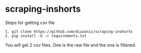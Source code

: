 # scraping-inshorts

Steps for getting csv file

```
1. git clone https://github.com/diazonic/scraping-inshorts
2. pip install -U -r requirements.txt
```

You will get 2 csv files. One is the raw file and the one is filtered.
